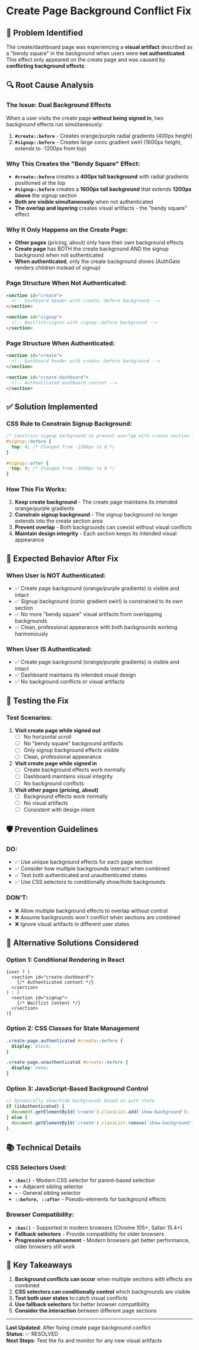 # Create Page Background Conflict Fix

## 🚨 Problem Identified

The create/dashboard page was experiencing a **visual artifact** described as a "bendy square" in the background when users were **not authenticated**. This effect only appeared on the create page and was caused by **conflicting background effects**.

## 🔍 Root Cause Analysis

### **The Issue: Dual Background Effects**

When a user visits the create page **without being signed in**, two background effects run simultaneously:

1. **`#create::before`** - Creates orange/purple radial gradients (400px height)
2. **`#signup::before`** - Creates large conic gradient swirl (1600px height, extends to -1200px from top)

### **Why This Creates the "Bendy Square" Effect:**

- **`#create::before`** creates a **400px tall background** with radial gradients positioned at the top
- **`#signup::before`** creates a **1600px tall background** that extends **1200px above** the signup section
- **Both are visible simultaneously** when not authenticated
- **The overlap and layering** creates visual artifacts - the "bendy square" effect

### **Why It Only Happens on the Create Page:**

- **Other pages** (pricing, about) only have their own background effects
- **Create page** has BOTH the create background AND the signup background when not authenticated
- **When authenticated**, only the create background shows (AuthGate renders children instead of signup)

### **Page Structure When Not Authenticated:**

```html
<section id="create">
  <!-- Dashboard header with create::before background -->
</section>

<section id="signup">
  <!-- Waitlist/signin with signup::before background -->
</section>
```

### **Page Structure When Authenticated:**

```html
<section id="create">
  <!-- Dashboard header with create::before background -->
</section>

<section id="create-dashboard">
  <!-- Authenticated dashboard content -->
</section>
```

## ✅ Solution Implemented

### **CSS Rule to Constrain Signup Background:**

```css
/* Constrain signup background to prevent overlap with create section */
#signup::before {
  top: 0; /* Changed from -1200px to 0 */
}

#signup::after {
  top: 0; /* Changed from -1600px to 0 */
}
```

### **How This Fix Works:**

1. **Keep create background** - The create page maintains its intended orange/purple gradients
2. **Constrain signup background** - The signup background no longer extends into the create section area
3. **Prevent overlap** - Both backgrounds can coexist without visual conflicts
4. **Maintain design integrity** - Each section keeps its intended visual appearance

## 🎯 Expected Behavior After Fix

### **When User is NOT Authenticated:**
- ✅ Create page background (orange/purple gradients) is visible and intact
- ✅ Signup background (conic gradient swirl) is constrained to its own section
- ✅ No more "bendy square" visual artifacts from overlapping backgrounds
- ✅ Clean, professional appearance with both backgrounds working harmoniously

### **When User IS Authenticated:**
- ✅ Create page background (orange/purple gradients) is visible and intact
- ✅ Dashboard maintains its intended visual design
- ✅ No background conflicts or visual artifacts

## 🧪 Testing the Fix

### **Test Scenarios:**

1. **Visit create page while signed out**
   - [ ] No horizontal scroll
   - [ ] No "bendy square" background artifacts
   - [ ] Only signup background effects visible
   - [ ] Clean, professional appearance

2. **Visit create page while signed in**
   - [ ] Create background effects work normally
   - [ ] Dashboard maintains visual integrity
   - [ ] No background conflicts

3. **Visit other pages (pricing, about)**
   - [ ] Background effects work normally
   - [ ] No visual artifacts
   - [ ] Consistent with design intent

## 🛡️ Prevention Guidelines

### **DO:**
- ✅ Use unique background effects for each page section
- ✅ Consider how multiple backgrounds interact when combined
- ✅ Test both authenticated and unauthenticated states
- ✅ Use CSS selectors to conditionally show/hide backgrounds

### **DON'T:**
- ❌ Allow multiple background effects to overlap without control
- ❌ Assume backgrounds won't conflict when sections are combined
- ❌ Ignore visual artifacts in different user states

## 🔧 Alternative Solutions Considered

### **Option 1: Conditional Rendering in React**
```tsx
{user ? (
  <section id="create-dashboard">
    {/* Authenticated content */}
  </section>
) : (
  <section id="signup">
    {/* Waitlist content */}
  </section>
)}
```

### **Option 2: CSS Classes for State Management**
```css
.create-page.authenticated #create::before {
  display: block;
}

.create-page.unauthenticated #create::before {
  display: none;
}
```

### **Option 3: JavaScript-Based Background Control**
```javascript
// Dynamically show/hide backgrounds based on auth state
if (isAuthenticated) {
  document.getElementById('create').classList.add('show-background');
} else {
  document.getElementById('create').classList.remove('show-background');
}
```

## 📚 Technical Details

### **CSS Selectors Used:**
- **`:has()`** - Modern CSS selector for parent-based selection
- **`+`** - Adjacent sibling selector
- **`~`** - General sibling selector
- **`::before, ::after`** - Pseudo-elements for background effects

### **Browser Compatibility:**
- **`:has()`** - Supported in modern browsers (Chrome 105+, Safari 15.4+)
- **Fallback selectors** - Provide compatibility for older browsers
- **Progressive enhancement** - Modern browsers get better performance, older browsers still work

## 🎯 Key Takeaways

1. **Background conflicts can occur** when multiple sections with effects are combined
2. **CSS selectors can conditionally control** which backgrounds are visible
3. **Test both user states** to catch visual conflicts
4. **Use fallback selectors** for better browser compatibility
5. **Consider the interaction** between different page sections

---

**Last Updated**: After fixing create page background conflict  
**Status**: ✅ RESOLVED  
**Next Steps**: Test the fix and monitor for any new visual artifacts
